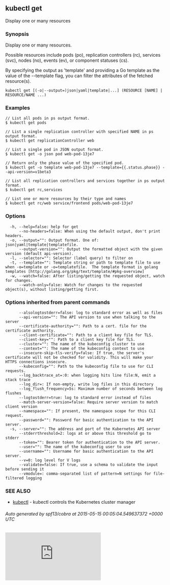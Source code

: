 ## kubectl get

Display one or many resources

### Synopsis


Display one or many resources.

Possible resources include pods (po), replication controllers (rc), services
(svc), nodes (no), events (ev), or component statuses (cs).

By specifying the output as 'template' and providing a Go template as the value
of the --template flag, you can filter the attributes of the fetched resource(s).

```
kubectl get [(-o|--output=)json|yaml|template|...] (RESOURCE [NAME] | RESOURCE/NAME ...)
```

### Examples

```
// List all pods in ps output format.
$ kubectl get pods

// List a single replication controller with specified NAME in ps output format.
$ kubectl get replicationController web

// List a single pod in JSON output format.
$ kubectl get -o json pod web-pod-13je7

// Return only the phase value of the specified pod.
$ kubectl get -o template web-pod-13je7 --template={{.status.phase}} --api-version=v1beta3

// List all replication controllers and services together in ps output format.
$ kubectl get rc,services

// List one or more resources by their type and names
$ kubectl get rc/web service/frontend pods/web-pod-13je7
```

### Options

```
  -h, --help=false: help for get
      --no-headers=false: When using the default output, don't print headers.
  -o, --output="": Output format. One of: json|yaml|template|templatefile.
      --output-version="": Output the formatted object with the given version (default api-version).
  -l, --selector="": Selector (label query) to filter on
  -t, --template="": Template string or path to template file to use when -o=template or -o=templatefile.  The template format is golang templates [http://golang.org/pkg/text/template/#pkg-overview]
  -w, --watch=false: After listing/getting the requested object, watch for changes.
      --watch-only=false: Watch for changes to the requested object(s), without listing/getting first.
```

### Options inherited from parent commands

```
      --alsologtostderr=false: log to standard error as well as files
      --api-version="": The API version to use when talking to the server
      --certificate-authority="": Path to a cert. file for the certificate authority.
      --client-certificate="": Path to a client key file for TLS.
      --client-key="": Path to a client key file for TLS.
      --cluster="": The name of the kubeconfig cluster to use
      --context="": The name of the kubeconfig context to use
      --insecure-skip-tls-verify=false: If true, the server's certificate will not be checked for validity. This will make your HTTPS connections insecure.
      --kubeconfig="": Path to the kubeconfig file to use for CLI requests.
      --log_backtrace_at=:0: when logging hits line file:N, emit a stack trace
      --log_dir=: If non-empty, write log files in this directory
      --log_flush_frequency=5s: Maximum number of seconds between log flushes
      --logtostderr=true: log to standard error instead of files
      --match-server-version=false: Require server version to match client version
      --namespace="": If present, the namespace scope for this CLI request.
      --password="": Password for basic authentication to the API server.
  -s, --server="": The address and port of the Kubernetes API server
      --stderrthreshold=2: logs at or above this threshold go to stderr
      --token="": Bearer token for authentication to the API server.
      --user="": The name of the kubeconfig user to use
      --username="": Username for basic authentication to the API server.
      --v=0: log level for V logs
      --validate=false: If true, use a schema to validate the input before sending it
      --vmodule=: comma-separated list of pattern=N settings for file-filtered logging
```

### SEE ALSO
* [kubectl](kubectl.md)	 - kubectl controls the Kubernetes cluster manager

###### Auto generated by spf13/cobra at 2015-05-15 00:05:04.549637372 +0000 UTC

[![Analytics](https://kubernetes-site.appspot.com/UA-36037335-10/GitHub/docs/kubectl_get.md?pixel)]()
